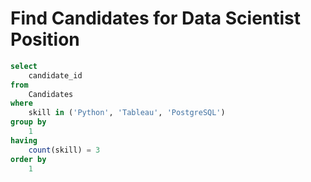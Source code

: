 # Find Candidates for Data Scientist Position

```sql
select
    candidate_id
from
    Candidates
where
    skill in ('Python', 'Tableau', 'PostgreSQL')
group by 
    1
having 
    count(skill) = 3
order by
    1
```